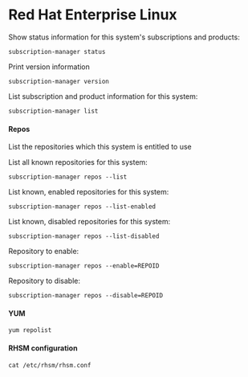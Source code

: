 # Red Hat Enterprise Linux

Show status information for this system's subscriptions and products:
```shell
subscription-manager status
```

Print version information
```shell
subscription-manager version
```

List subscription and product information for this system:
```shell
subscription-manager list
```

#### Repos

List the repositories which this system is entitled to use

List all known repositories for this system:
```shell
subscription-manager repos --list
```
List known, enabled repositories for this system:
```shell
subscription-manager repos --list-enabled
```
List known, disabled repositories for this system:
```shell
subscription-manager repos --list-disabled
```
Repository to enable:
```shell
subscription-manager repos --enable=REPOID
```
Repository to disable:
```shell
subscription-manager repos --disable=REPOID
```

#### YUM

```shell
yum repolist
```

#### RHSM configuration

```shell
cat /etc/rhsm/rhsm.conf
```
